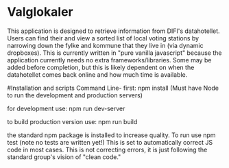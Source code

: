 # Valglokaler
This application is designed to retrieve information from DIFI's datahotellet. Users can find their and view a sorted list of local voting stations by narrowing down the fylke and kommune that they live in (via dynamic dropboxes). This is currently written in "pure vanilla javascript" because the application currently needs no extra frameworks/libraries. Some may be added before completion, but this is likely dependent on when the datahotellet comes back online and how much time is available.

#Installation and scripts
Command Line-
first: npm install (Must have Node to run the development and production servers)

for development use: npm run dev-server

to build production version use: npm run build

the standard npm package is installed to increase quality. To run use npm test (note no tests are written yet!)
This is set to automatically correct JS code in most cases. This is not correcting errors, it is just following the standard group's vision of "clean code." 
